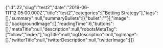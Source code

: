 {"id":22,"slug":"test2","date":"2019-06-11T12:05:00.000Z","title":"test2","categories":["Betting Strategy"],"tags":[],"summary":null,"summaryBullets":[{"bullet":""}],"image":[],"backgroundImage":[],"readingTime":6,"buttons":[],"metaTitle":null,"description":null,"robotsMetaTag":["follow","index"],"ogTitle":null,"ogDescription":null,"ogImage":[],"twitterTitle":null,"twitterDescription":null,"twitterImage":[]}
